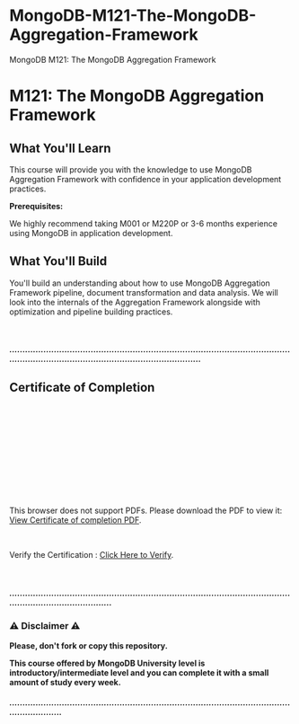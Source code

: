 # MongoDB-M121-The-MongoDB-Aggregation-Framework
MongoDB M121: The MongoDB Aggregation Framework
<br/>
# M121: The MongoDB Aggregation Framework

## What You'll Learn

This course will provide you with the knowledge to use MongoDB Aggregation Framework with confidence in your application development practices.

**Prerequisites:**

We highly recommend taking M001 or M220P or 3-6 months experience using MongoDB in application development.

## What You'll Build

You'll build an understanding about how to use MongoDB Aggregation Framework pipeline, document transformation and data analysis. We will look into the internals of the Aggregation Framework alongside with optimization and pipeline building practices.

<br/>

##### ....................................................................................................................................................................................
## Certificate of Completion
<br/>
<object data="m121-mongodb-Aggregation-framework.pdf" type="application/pdf" width="700px" height="700px">
    <embed src="m121-mongodb-Aggregation-framework.pdf">
        <p>This browser does not support PDFs. Please download the PDF to view it: <a href="m121-mongodb-Aggregation-framework.pdf">View Certificate of completion PDF</a>.</p>
    <br/>
        <p>Verify the Certification : <a href="https://university.mongodb.com/course_completion/8c56b017-45b1-4fea-a526-af262f59e20b/printable"> Click Here to Verify</a>.</p>
    </embed>
</object>
<br/>

##### ..................................................................................................................................................

### ⚠️ Disclaimer ⚠️

**Please, don't fork or copy this repository.**

**This course offered by MongoDB University level is introductory/intermediate level and you can complete it with a small amount of study every week.**

##### ...............................................................................................................................
